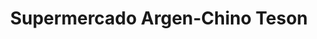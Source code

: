---
title: "Supermercado Argen-Chino Teson"
url: /las-lajas/supermercado-argen-chino-teson/
shop: supermercado
---